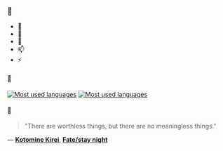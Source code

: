 ### 👋

- 🔭
- 🌱
- 💬
- 📫
- ⚡

#### 🧏

[![Most used languages](https://github-readme-stats-aynah.vercel.app/api/top-langs/?username=aynh&theme=solarized-dark&langs_count=6&layout=compact&hide_title=true)](https://github.com/anuraghazra/github-readme-stats#gh-dark-mode-only)
[![Most used languages](https://github-readme-stats-aynah.vercel.app/api/top-langs/?username=aynh&theme=solarized-light&langs_count=6&layout=compact&hide_title=true)](https://github.com/anuraghazra/github-readme-stats#gh-light-mode-only)

#### 💬

> "There are worthless things, but there are no meaningless things."

&mdash; [**Kotomine Kirei**](https://myanimelist.net/character.php?q=Kotomine%20Kirei&cat=character), [**Fate/stay night**](https://myanimelist.net/search/all?q=Fate%2Fstay%20night&cat=all)
